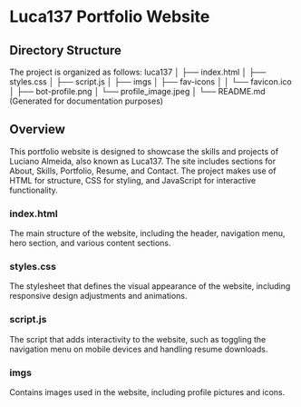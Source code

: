 # Luca137 Portfolio Website

## Directory Structure

The project is organized as follows:
luca137
│
├── index.html
│
├── styles.css
│
├── script.js
│
├── imgs
│   ├── fav-icons
│   │   └── favicon.ico
│   ├── bot-profile.png
│   └── profile_image.jpeg
│
└── README.md (Generated for documentation purposes)

## Overview

This portfolio website is designed to showcase the skills and projects of Luciano Almeida, also known as Luca137. The site includes sections for About, Skills, Portfolio, Resume, and Contact. The project makes use of HTML for structure, CSS for styling, and JavaScript for interactive functionality.

### index.html

The main structure of the website, including the header, navigation menu, hero section, and various content sections.

### styles.css

The stylesheet that defines the visual appearance of the website, including responsive design adjustments and animations.

### script.js

The script that adds interactivity to the website, such as toggling the navigation menu on mobile devices and handling resume downloads.

### imgs

Contains images used in the website, including profile pictures and icons.
